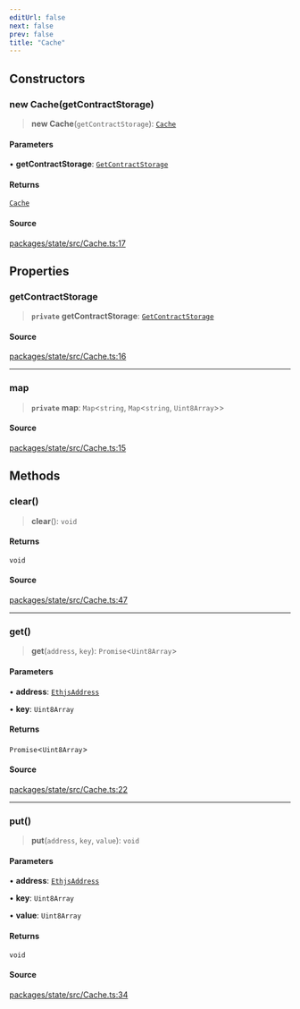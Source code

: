 ```yaml
---
editUrl: false
next: false
prev: false
title: "Cache"
---
```


## Constructors

### new Cache(getContractStorage)

> **new Cache**(`getContractStorage`): [`Cache`](/reference/tevm/state/classes/cache/)

#### Parameters

• **getContractStorage**: [`GetContractStorage`](/reference/type-aliases/getcontractstorage/)

#### Returns

[`Cache`](/reference/tevm/state/classes/cache/)

#### Source

[packages/state/src/Cache.ts:17](https://github.com/evmts/tevm-monorepo/blob/main/packages/state/src/Cache.ts#L17)

## Properties

### getContractStorage

> **`private`** **getContractStorage**: [`GetContractStorage`](/reference/type-aliases/getcontractstorage/)

#### Source

[packages/state/src/Cache.ts:16](https://github.com/evmts/tevm-monorepo/blob/main/packages/state/src/Cache.ts#L16)

***

### map

> **`private`** **map**: `Map`\<`string`, `Map`\<`string`, `Uint8Array`\>\>

#### Source

[packages/state/src/Cache.ts:15](https://github.com/evmts/tevm-monorepo/blob/main/packages/state/src/Cache.ts#L15)

## Methods

### clear()

> **clear**(): `void`

#### Returns

`void`

#### Source

[packages/state/src/Cache.ts:47](https://github.com/evmts/tevm-monorepo/blob/main/packages/state/src/Cache.ts#L47)

***

### get()

> **get**(`address`, `key`): `Promise`\<`Uint8Array`\>

#### Parameters

• **address**: [`EthjsAddress`](/reference/utils/classes/ethjsaddress/)

• **key**: `Uint8Array`

#### Returns

`Promise`\<`Uint8Array`\>

#### Source

[packages/state/src/Cache.ts:22](https://github.com/evmts/tevm-monorepo/blob/main/packages/state/src/Cache.ts#L22)

***

### put()

> **put**(`address`, `key`, `value`): `void`

#### Parameters

• **address**: [`EthjsAddress`](/reference/utils/classes/ethjsaddress/)

• **key**: `Uint8Array`

• **value**: `Uint8Array`

#### Returns

`void`

#### Source

[packages/state/src/Cache.ts:34](https://github.com/evmts/tevm-monorepo/blob/main/packages/state/src/Cache.ts#L34)
